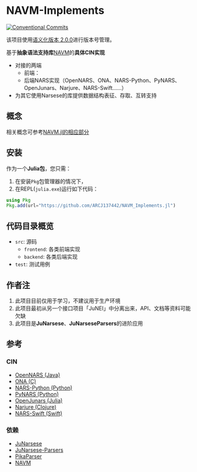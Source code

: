 # NAVM-Implements

[![Conventional Commits](https://img.shields.io/badge/Conventional%20Commits-1.0.0-%23FE5196?logo=conventionalcommits&logoColor=white)](https://conventionalcommits.org)

该项目使用[语义化版本 2.0.0](https://semver.org/)进行版本号管理。

基于**抽象语法支持库**[NAVM](https://github.com/ARCJ137442/NAVM.jl)的**具体CIN实现**

- 对接的两端
  - 前端：
  - 后端NARS实现（OpenNARS、ONA、NARS-Python、PyNARS、OpenJunars、Narjure、NARS-Swift……）
- 为其它使用Narsese的库提供数据结构表征、存取、互转支持

## 概念

相关概念可参考[NAVM.jl的相应部分](https://github.com/ARCJ137442/NAVM.jl?tab=readme-ov-file#%E6%A6%82%E5%BF%B5)

## 安装

作为一个**Julia包**，您只需：

1. 在安装`Pkg`包管理器的情况下，
2. 在REPL(`julia.exe`)运行如下代码：

```julia
using Pkg
Pkg.add(url="https://github.com/ARCJ137442/NAVM_Implements.jl")
```

## 代码目录概览

- `src`: 源码
  - `frontend`: 各类前端实现
  - `backend`: 各类后端实现
- `test`: 测试用例

## 作者注

1. 此项目目前仅用于学习，不建议用于生产环境
2. 此项目最初从另一个接口项目「JuNEI」中分离出来，API、文档等资料可能欠缺
3. 此项目是**JuNarsese**、**JuNarseseParsers**的进阶应用

## 参考

### CIN

- [OpenNARS (Java)](https://github.com/opennars/opennars)
- [ONA (C)](https://github.com/opennars/OpenNARS-for-Applications)
- [NARS-Python (Python)](https://github.com/ccrock4t/NARS-Python)
- [PyNARS (Python)](https://github.com/bowen-xu/PyNARS)
- [OpenJunars (Julia)](https://github.com/AIxer/OpenJunars)
- [Narjure (Clojure)](https://github.com/opennars/Narjure)
- [NARS-Swift (Swift)](https://github.com/maxeeem/NARS-Swift)

### 依赖

- [JuNarsese](https://github.com/ARCJ137442/JuNarsese.jl)
- [JuNarsese-Parsers](https://github.com/ARCJ137442/JuNarseseParsers.jl)
- [PikaParser](https://github.com/LCSB-BioCore/PikaParser.jl)
- [NAVM](https://github.com/ARCJ137442/NAVM.jl)
